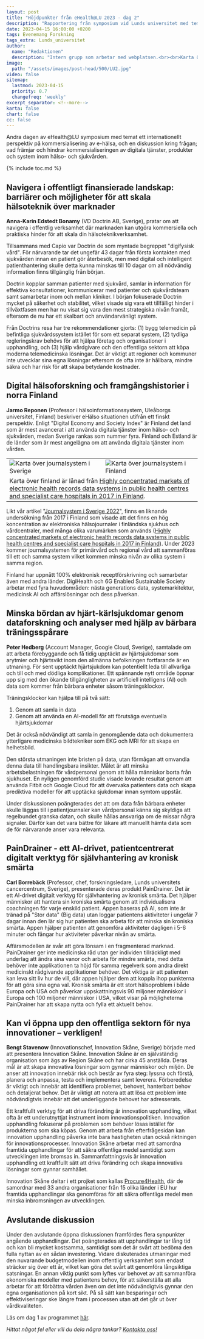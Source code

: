 ```yaml
---
layout: post
title: "Höjdpunkter från eHealth@LU 2023 - dag 2"
description: "Rapportering från symposium vid Lunds universitet med temat ett internationellt perspektiv på kommersialisering av e-hälsa"
date: 2023-04-15 16:00:00 +0200
tags: Evenemang Forskning
tags_extra: Lunds_universitet
author:
  name: "Redaktionen"
  description: "Intern grupp som arbetar med webplatsen.<br><br>Karta över journalsystem i Finland är lånad från publikationen Highly concentrated markets of electronic health records data systems in public health centres and specialist care hospitals in 2017 in Finland, https://doi.org/10.23996/fjhw.75554."
image:
  path: "/assets/images/post-head/500/LU2.jpg"
video: false
sitemap:
  lastmod: 2023-04-15
  priority: 0.7
  changefreq: 'weekly'
excerpt_separator: <!--more-->
karta: false
chart: false
cc: false
---
```


<style>.twitter-tweet-rendered, .fb {display: block;margin-left: auto;margin-right: auto;}.fb{max-width: 100%;}.postbody table td, .postbody table th {border: none;}</style>

Andra dagen av eHealth@LU symposium med temat ett internationellt perspektiv på kommersialisering av <span style="white-space: nowrap;">e-hälsa</span>, och en diskussion kring frågan; vad främjar och hindrar kommersialiseringen av digitala tjänster, produkter och system inom hälso- och sjukvården.

<!--more-->

{% include toc.md %}

## Navigera i offentligt finansierade landskap: barriärer och möjligheter för att skala hälsoteknik över marknader
**Anna-Karin Edstedt Bonamy** (VD Doctrin AB, Sverige), pratar om att navigera i offentlig verksamhet där marknaden kan utgöra kommersiella och praktiska hinder för att skala din hälsoteknikverksamhet.

Tillsammans med Capio var Doctrin de som myntade begreppet "digifysisk vård". För närvarande tar det ungefär 43 dagar från första kontakten med sjukvården innan en patient gör återbesök, men med digital och intelligent patienthantering skulle detta kunna minskas till 10 dagar om all nödvändig information finns tillgänglig från början.

Doctrin kopplar samman patienter med sjukvård, samlar in information för effektiva konsultationer, kommunicerar med patienter och sjukvårdsteam samt samarbetar inom och mellan kliniker. I början fokuserade Doctrin mycket på säkerhet och stabilitet, vilket visade sig vara ett tillfälligt hinder i tillväxtfasen men har nu visat sig vara den mest strategiska nivån framåt, eftersom de nu har ett skalbart och användarvänligt system.

Från Doctrins resa har tre rekommendationer gjorts: (1) bygg telemedicin på befintliga sjukvårdssystem istället för som ett separat system, (2) tydliga regleringskrav behövs för att hjälpa företag och organisationer i upphandling, och (3) hjälp vårdgivare och den offentliga sektorn att köpa moderna telemedicinska lösningar. Det är viktigt att regioner och kommuner inte utvecklar sina egna lösningar eftersom de ofta inte är hållbara, mindre säkra och har risk för att skapa betydande kostnader.

## Digital hälsoforskning och framgångshistorier i norra Finland
**Jarmo Reponen** (Professor i hälsoinformationssystem, Uleåborgs universitet, Finland) beskriver eHälso situationen utifrån ett finskt perspektiv. Enligt "Digital Economy and Society Index" är Finland det land som är mest avancerat i att använda digitala tjänster inom hälso- och sjukvården, medan Sverige rankas som nummer fyra. Finland och Estland är de länder som är mest angelägna om att använda digitala tjänster inom vården.

<table>
<tbody>
<tr>
<td><img src="/assets/images/post-assets/journalsystem.svg" alt="Karta över journalsystem i Sverige"></td>
<td><img src="/assets/images/post-assets/journal_finland.png" alt="Karta över journalsystem i Finland"></td>
</tr>
<tr>
<td colspan=2 class="small">
Karta över finland är lånad från <a href="https://doi.org/10.23996/fjhw.75554" target="_blank">Highly concentrated markets of electronic health records data systems in public health centres and specialist care hospitals in 2017 in Finland</a>.
</td>
</tr>
</tbody>
</table>

Likt vår artikel "[Journalsystem i Sverige 2022](/2021/07/30/journalsystem.html)", finns en liknande undersökning från 2017 i Finland som visade att det finns en hög koncentration av elektroniska hälsojournaler i finländska sjukhus och vårdcentraler, med många olika varumärken som används ([Highly concentrated markets of electronic health records data systems in public health centres and specialist care hospitals in 2017 in Finland](https://doi.org/10.23996/fjhw.75554)). Under 2023 kommer journalsystemen för primärvård och regional vård att sammanföras till ett och samma system vilket kommen minska nivån av olika system i samma region.

Finland har uppnått 100% elektronisk receptförskrivning och samarbetar även med andra länder. DigiHealth och 6G Enabled Sustainable Society arbetar med fyra huvudområden: nästa generations data, systemarkitektur, medicinsk AI och affärslösningar och dess påverkan.

## Minska bördan av hjärt-kärlsjukdomar genom dataforskning och analyser med hjälp av bärbara träningsspårare
**Peter Hedberg** (Account Manager, Google Cloud, Sverige), samtalade om att arbeta förebyggande och få tidig upptäckt av hjärtsjukdomar som arytmier och hjärtsvikt inom den allmänna befolkningen fortfarande är en utmaning. För sent upptäckt hjärtsjukdom kan potentiellt leda till allvarliga och till och med dödliga komplikationer. Ett spännande nytt område öppnar upp sig med den ökande tillgängligheten av artificiell intelligens (AI) och data som kommer från bärbara enheter såsom träningsklockor.

Träningsklockor kan hjälpa till på två sätt:
1. Genom att samla in data
2. Genom att använda en AI-modell för att förutsäga eventuella hjärtsjukdomar

Det är också nödvändigt att samla in genomgående data och dokumentera ytterligare medicinska bildtekniker som EKG och MRI för att skapa en helhetsbild.

Den största utmaningen inte bristen på data, utan förmågan att omvandla denna data till handlingsbara insikter. Målet är att minska arbetsbelastningen för vårdpersonal genom att hålla människor borta från sjukhuset. En nyligen genomförd studie visade lovande resultat genom att använda Fitbit och Google Cloud för att övervaka patienters data och skapa prediktiva modeller för att upptäcka sjukdomar innan symtom uppstår.

Under diskussionen poängterades det att om data från bärbara enheter skulle läggas till i patientjournaler kan vårdpersonal känna sig skyldiga att regelbundet granska datan, och skulle hållas ansvariga om de missar några signaler. Därför kan det vara bättre för läkare att manuellt hämta data som de för närvarande anser vara relevanta.

## PainDrainer - ett AI-drivet, patientcentrerat digitalt verktyg för självhantering av kronisk smärta
**Carl Borrebäck** (Professor, chef, forskningsledare, Lunds universitets cancercentrum, Sverige), presenterade deras produkt PainDrainer. Det är ett AI-drivet digitalt verktyg för självhantering av kronisk smärta. Det hjälper människor att hantera sin kroniska smärta genom att individualisera coachningen för varje enskild patient. Appen baseras på AI, som inte är tränad på "Stor data" (Big data) utan loggar patientens aktiviteter i ungefär 7 dagar innan den lär sig hur patienten ska arbeta för att minska sin kroniska smärta. Appen hjälper patienten att genomföra aktiviteter dagligen i 5-6 minuter och fångar hur aktiviteter påverkar nivån av smärta.

Affärsmodellen är svår att göra lönsam i en fragmenterad marknad. PainDrainer ger inte medicinska råd utan ger individen tillräckligt med underlag att ändra sina vanor och arbeta för mindre smärta, med detta behöver inte applikationen ta höjd för samma regelverk som andra direkt medicinskt rådgivande applikationer behöver. Det viktiga är att patienten kan leva sitt liv hur de vill, där appen hjälper dem att koppla ihop punkterna för att göra sina egna val. Kronisk smärta är ett stort hälsoproblem i både Europa och USA och påverkar uppskattningsvis 90 miljoner människor i Europa och 100 miljoner människor i USA, vilket visar på möjligheterna PainDrainer har att skapa nytta och fylla ett aktuellt behov.

## Kan vi öppna upp den offentliga sektorn för nya innovationer – verkligen!
**Bengt Stavenow** (Innovationschef, Innovation Skåne, Sverige) började med att presentera Innovation Skåne. Innovation Skåne är en självständig organisation som ägs av Region Skåne och har cirka 45 anställda. Deras mål är att skapa innovativa lösningar som gynnar människor och miljön. De anser att innovation innebär risk och består av fyra steg: lyssna och förstå, planera och anpassa, testa och implementera samt leverera. Förberedelse är viktigt och innebär att identifiera problemet, behovet, hanterbart behov och detaljerat behov. Det är viktigt att notera att att lösa ett problem inte nödvändigtvis innebär att det underliggande behovet har adresserats.

Ett kraftfullt verktyg för att driva förändring är innovation upphandling, vilket ofta är ett underutnyttjat instrument inom innovationspolitiken. Innovation upphandling fokuserar på problemen som behöver lösas istället för produkterna som ska köpas. Genom att arbeta från efterfrågesidan kan innovation upphandling påverka inte bara hastigheten utan också riktningen för innovationsprocesser. Innovation Skåne arbetar med att samordna framtida upphandlingar för att säkra offentliga medel samtidigt som utvecklingen inte bromsas in. Sammanfattningsvis är innovation upphandling ett kraftfullt sätt att driva förändring och skapa innovativa lösningar som gynnar samhället.

Innovation Skåne deltar i ett projket som kallas [Procure4Health](https://procure4health.eu/), där de samordnar med 33 andra organisationer från 15 olika länder i EU hur framtida upphandlingar ska genomföras för att säkra offentliga medel men minska inbromsningen av utvecklingen.

## Avslutande diskussion
Under den avslutande öppna diskussionen framfördes flera synpunkter angående upphandlingar. Det poängterades att upphandlingar tar lång tid och kan bli mycket kostsamma, samtidigt som det är svårt att bedöma den fulla nyttan av en sådan investering. Vidare diskuterades utmaningar med den nuvarande budgetmodellen inom offentlig verksamhet som endast sträcker sig över ett år, vilket kan göra det svårt att genomföra långsiktiga satsningar. En annan viktig punkt som lyftes var behovet av att sammanföra ekonomiska modeller med patientens behov, för att säkerställa att alla arbetar för att förbättra vården även om det inte nödvändigtvis gynnar den egna organisationen på kort sikt. På så sätt kan besparingar och effektiviseringar ske längre fram i processen utan att det går ut över vårdkvaliteten.

Läs om dag 1 av programmet [här](/2023/04/13/ehealthatlu-dag-1.html).

_Hittat något fel eller vill du dela några tankar? [Kontakta oss!](/index.html#form-message)_
